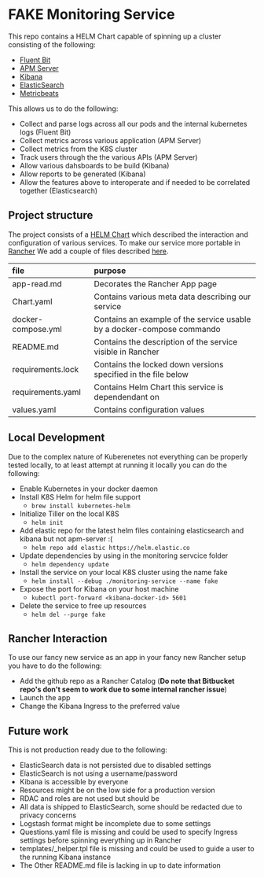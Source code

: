 # FAKE Monitoring Service

This repo contains a HELM Chart capable of spinning up a cluster consisting of the following:
- [Fluent Bit](https://fluentbit.io/)
- [APM Server](https://www.elastic.co/products/apm)
- [Kibana](https://www.elastic.co/products/kibana)
- [ElasticSearch](https://www.elastic.co/products/elasticsearch)
- [Metricbeats](https://www.elastic.co/products/metricbeats)

This allows us to do the following:
- Collect and parse logs across all our pods and the internal kubernetes logs (Fluent Bit)
- Collect metrics across various application (APM Server) 
- Collect metrics from the K8S cluster
- Track users through the the various APIs (APM Server)
- Allow various dahsboards to be build (Kibana)
- Allow reports to be generated (Kibana)
- Allow the features above to interoperate and if needed to be correlated together (Elasticsearch)


## Project structure
The project consists of a [HELM Chart](https://helm.sh/docs/developing_charts/) which described the interaction and configuration of various services. 
To make our service more portable in [Rancher](https://rancher.com/) We add a couple of files described [here]().

| file               | purpose                                                                |
|:-------------------|:-----------------------------------------------------------------------|
| app-read.md        | Decorates the Rancher App page                                         |
| Chart.yaml         | Contains various meta data describing our service                      |
| docker-compose.yml | Contains an example of the service usable by a docker-compose commando |
| README.md          | Contains the description of the service visible in Rancher             |
| requirements.lock  | Contains the locked down versions specified in the file below          |
| requirements.yaml  | Contains Helm Chart this service is dependendant on                    |
| values.yaml        | Contains configuration values                                          |

## Local Development
Due to the complex nature of Kuberenetes not everything can be properly tested locally, to at least attempt at running it locally you can do the following:

- Enable Kubernetes in your docker daemon
- Install K8S Helm for helm file support
  - `brew install kubernetes-helm`
- Initialize Tiller on the local K8S
  - `helm init`
- Add elastic repo for the latest helm files containing elasticsearch and kibana but not apm-server :(
  - `helm repo add elastic https://helm.elastic.co`
- Update dependencies by using in the monitoring servcice folder
  - `helm dependency update`
- Install the service on your local K8S cluster using the name fake
  - `helm install --debug ./monitoring-service --name fake`
- Expose the port for Kibana on your host machine
  - `kubectl port-forward <kibana-docker-id> 5601`
- Delete the service to free up resources
  - `helm del --purge fake `

## Rancher Interaction
To use our fancy new service as an app in your fancy new Rancher setup you have to do the following:
- Add the github repo as a Rancher Catalog (**Do note that Bitbucket repo's don't seem to work due to some internal rancher issue**)
- Launch the app
- Change the Kibana Ingress to the preferred value

## Future work
This is not production ready due to the following:
- ElasticSearch data is not persisted due to disabled settings
- ElasticSearch is not using a username/password
- Kibana is accessible by everyone
- Resources might be on the low side for a production version
- RDAC and roles are not used but should be
- All data is shipped to ElasticSearch, some should be redacted due to privacy concerns
- Logstash format might be incomplete due to some settings
- Questions.yaml file is missing and could be used to specify Ingress settings before spinning everything up in Rancher
- templates/_helper.tpl file is missing and could be used to guide a user to the running Kibana instance 
- The Other README.md file is lacking in up to date information
